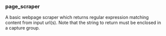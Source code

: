 ### page_scraper

A basic webpage scraper which returns regular expression matching content from input url(s). Note that the string to return must be enclosed in a capture group.